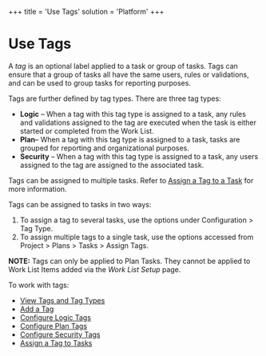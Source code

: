 +++
title = 'Use Tags'
solution = 'Platform'
+++

# Use Tags

A *tag* is an optional label applied to a task or group of tasks. Tags
can ensure that a group of tasks all have the same users, rules
or validations, and can be used to group tasks for reporting purposes.

Tags are further defined by tag types. There are three tag types:

  - **Logic** – When a tag with this tag type is assigned to a task, any
    rules and validations assigned to the tag are executed when the task
    is either started or completed from the Work List.
  - <span style="font-weight: bold;">Plan</span>– When a tag with this
    tag type is assigned to a task, tasks are grouped for reporting and
    organizational purposes.
  - **Security** <span>–</span> When a tag with this tag type is
    assigned to a task, any users assigned to the tag are assigned to
    the associated task.

Tags can be assigned to multiple tasks. Refer to [Assign a Tag to a
Task](Assign_a_Tag_to_Tasks) for more information.

Tags can be assigned to tasks in two ways:

1.  To assign a tag to several tasks, use the options under
    Configuration \> Tag Type. <span> </span>
2.  To assign multiple tags to a single task, use the options accessed
    from Project \> Plans \> Tasks \> Assign Tags.

**NOTE:** Tags can only be applied to Plan Tasks. They cannot be applied
to Work List Items added via the *Work List Setup* page.

To work with tags:

  - [View Tags and Tag Types](View_Tags_and_Tag_Types)
  - [Add a Tag](Add_a_Tag)
  - [Configure Logic Tags](Configure_Logic_Tags)
  - [Configure Plan Tags](Configure_Project_Tags)
  - [Configure Security Tags](Configure_Security_Tags)
  - [Assign a Tag to Tasks](Assign_a_Tag_to_Tasks)
